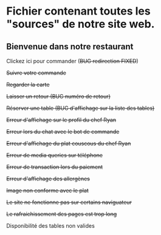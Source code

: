 # Fichier contenant toutes les "sources" de notre site web.

## Bienvenue dans notre restaurant 

Clickez ici pour commander (~~BUG redirection FIXED~~) 

~~Suivre votre commande~~

~~Regarder la carte~~

~~Laisser un retour (BUG numéro de retour)~~

~~Réserver une table (BUG d'affichage sur la liste des tables)~~

~~Erreur d'affichage sur le profil du chef Ryan~~

~~Erreur lors du chat avec le bot de commande~~

~~Erreur d'affichage du plat couscous du chef Ryan~~

~~Erreur de media queries sur téléphone~~

~~Erreur de transaction lors du paiement~~ 

~~Erreur d'affichage des allergènes~~

~~Image non conforme avec le plat~~

~~Le site ne fonctionne pas sur certains naviguateur~~

~~Le rafraichissement des pages est trop long~~

Disponibilité des tables non valides

